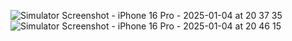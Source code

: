 ![Simulator Screenshot - iPhone 16 Pro - 2025-01-04 at 20 37 35](https://github.com/user-attachments/assets/2139be74-1828-466a-8144-c6bcea78bf67)
![Simulator Screenshot - iPhone 16 Pro - 2025-01-04 at 20 46 15](https://github.com/user-attachments/assets/8e65a19f-4cfb-4f2e-b398-75e6bf9c80ae)
